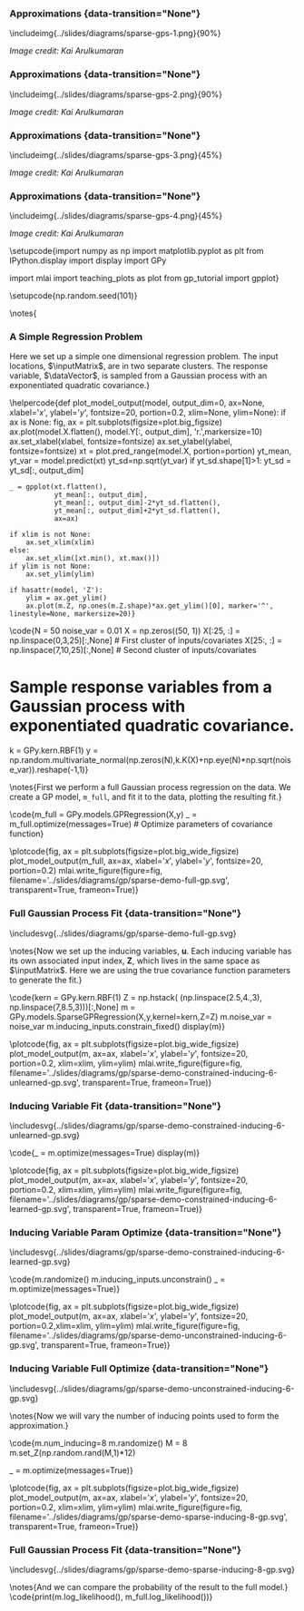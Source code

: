 
### Approximations {data-transition="None"}

\includeimg{../slides/diagrams/sparse-gps-1.png}{90%}

*Image credit: Kai Arulkumaran*

### Approximations {data-transition="None"}

\includeimg{../slides/diagrams/sparse-gps-2.png}{90%}

*Image credit: Kai Arulkumaran*

### Approximations {data-transition="None"}

\includeimg{../slides/diagrams/sparse-gps-3.png}{45%}

*Image credit: Kai Arulkumaran*

### Approximations {data-transition="None"}

\includeimg{../slides/diagrams/sparse-gps-4.png}{45%}

*Image credit: Kai Arulkumaran*

\setupcode{import numpy as np
import matplotlib.pyplot as plt
from IPython.display import display
import GPy

import mlai
import teaching_plots as plot 
from gp_tutorial import gpplot}

\setupcode{np.random.seed(101)}

\notes{
### A Simple Regression Problem

Here we set up a simple one dimensional regression problem. The input locations, $\inputMatrix$, are in two separate clusters. The response variable, $\dataVector$, is sampled from a Gaussian process with an exponentiated quadratic covariance.}

\helpercode{def plot_model_output(model, output_dim=0, ax=None, xlabel='$x$', ylabel='$y$', fontsize=20, portion=0.2, xlim=None, ylim=None):
    if ax is None:
        fig, ax = plt.subplots(figsize=plot.big_figsize)
    ax.plot(model.X.flatten(), model.Y[:, output_dim], 'r.',markersize=10)
    ax.set_xlabel(xlabel, fontsize=fontsize)
    ax.set_ylabel(ylabel, fontsize=fontsize)
    xt = plot.pred_range(model.X, portion=portion)
    yt_mean, yt_var = model.predict(xt)
    yt_sd=np.sqrt(yt_var)
    if yt_sd.shape[1]>1:
        yt_sd = yt_sd[:, output_dim]

    _ = gpplot(xt.flatten(),
               yt_mean[:, output_dim],
               yt_mean[:, output_dim]-2*yt_sd.flatten(),
               yt_mean[:, output_dim]+2*yt_sd.flatten(), 
               ax=ax)
			   
    if xlim is not None:
        ax.set_xlim(xlim)
	else:
		ax.set_xlim([xt.min(), xt.max()])
    if ylim is not None: 
        ax.set_ylim(ylim)
			   
	if hasattr(model, 'Z'):
		ylim = ax.get_ylim()
		ax.plot(m.Z, np.ones(m.Z.shape)*ax.get_ylim()[0], marker='^', linestyle=None, markersize=20)}
		
\code{N = 50
noise_var = 0.01
X = np.zeros((50, 1))
X[:25, :] = np.linspace(0,3,25)[:,None] # First cluster of inputs/covariates
X[25:, :] = np.linspace(7,10,25)[:,None] # Second cluster of inputs/covariates

# Sample response variables from a Gaussian process with exponentiated quadratic covariance.
k = GPy.kern.RBF(1)
y = np.random.multivariate_normal(np.zeros(N),k.K(X)+np.eye(N)*np.sqrt(noise_var)).reshape(-1,1)}

\notes{First we perform a full Gaussian process regression on the data. We create a GP model, `m_full`, and fit it to the data, plotting the resulting fit.}

\code{m_full = GPy.models.GPRegression(X,y)
_ = m_full.optimize(messages=True) # Optimize parameters of covariance function}

\plotcode{fig, ax = plt.subplots(figsize=plot.big_wide_figsize)
plot_model_output(m_full, ax=ax, xlabel='$x$', ylabel='$y$', fontsize=20, portion=0.2)
mlai.write_figure(figure=fig,
                  filename='../slides/diagrams/gp/sparse-demo-full-gp.svg', 
                  transparent=True, frameon=True)}

### Full Gaussian Process Fit {data-transition="None"}

\includesvg{../slides/diagrams/gp/sparse-demo-full-gp.svg}


\notes{Now we set up the inducing variables, $\mathbf{u}$. Each inducing variable has its own associated input index, $\mathbf{Z}$, which lives in the same space as $\inputMatrix$. Here we are using the true covariance function parameters to generate the fit.}

\code{kern = GPy.kern.RBF(1)
Z = np.hstack(
        (np.linspace(2.5,4.,3),
        np.linspace(7,8.5,3)))[:,None]
m = GPy.models.SparseGPRegression(X,y,kernel=kern,Z=Z)
m.noise_var = noise_var
m.inducing_inputs.constrain_fixed()
display(m)}

\plotcode{fig, ax = plt.subplots(figsize=plot.big_wide_figsize)
plot_model_output(m, ax=ax, xlabel='$x$', ylabel='$y$', fontsize=20, portion=0.2, xlim=xlim, ylim=ylim)
mlai.write_figure(figure=fig,
                  filename='../slides/diagrams/gp/sparse-demo-constrained-inducing-6-unlearned-gp.svg', 
                  transparent=True, frameon=True)}

### Inducing Variable Fit {data-transition="None"}

\includesvg{../slides/diagrams/gp/sparse-demo-constrained-inducing-6-unlearned-gp.svg}

\code{_ = m.optimize(messages=True)
display(m)}

\plotcode{fig, ax = plt.subplots(figsize=plot.big_wide_figsize)
plot_model_output(m, ax=ax, xlabel='$x$', ylabel='$y$', fontsize=20, portion=0.2, xlim=xlim, ylim=ylim)
mlai.write_figure(figure=fig,
                  filename='../slides/diagrams/gp/sparse-demo-constrained-inducing-6-learned-gp.svg', 
                  transparent=True, frameon=True)}

### Inducing Variable Param Optimize {data-transition="None"}

\includesvg{../slides/diagrams/gp/sparse-demo-constrained-inducing-6-learned-gp.svg}

\code{m.randomize()
m.inducing_inputs.unconstrain()
_ = m.optimize(messages=True)}

\plotcode{fig, ax = plt.subplots(figsize=plot.big_wide_figsize)
plot_model_output(m, ax=ax, xlabel='$x$', ylabel='$y$', fontsize=20, portion=0.2,xlim=xlim, ylim=ylim)
mlai.write_figure(figure=fig,
                  filename='../slides/diagrams/gp/sparse-demo-unconstrained-inducing-6-gp.svg', 
                  transparent=True, frameon=True)}

### Inducing Variable Full Optimize {data-transition="None"}

\includesvg{../slides/diagrams/gp/sparse-demo-unconstrained-inducing-6-gp.svg}


\notes{Now we will vary the number of inducing points used to form the approximation.}

\code{m.num_inducing=8
m.randomize()
M = 8
m.set_Z(np.random.rand(M,1)*12)

_ = m.optimize(messages=True)}

\plotcode{fig, ax = plt.subplots(figsize=plot.big_wide_figsize)
plot_model_output(m, ax=ax, xlabel='$x$', ylabel='$y$', fontsize=20, portion=0.2, xlim=xlim, ylim=ylim)
mlai.write_figure(figure=fig,
                  filename='../slides/diagrams/gp/sparse-demo-sparse-inducing-8-gp.svg', 
                  transparent=True, frameon=True)}

### Full Gaussian Process Fit {data-transition="None"}

\includesvg{../slides/diagrams/gp/sparse-demo-sparse-inducing-8-gp.svg}

\notes{And we can compare the probability of the result to the full model.}
\code{print(m.log_likelihood(), m_full.log_likelihood())}



